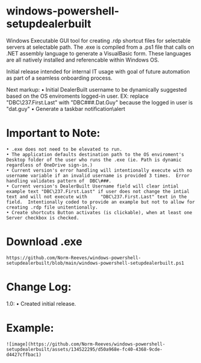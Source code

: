 # windows-powershell-setupdealerbuilt

Windows Executable GUI tool for creating .rdp shortcut files for selectable servers at selectable path.  The .exe is compiled from a .ps1 file that calls on .NET assembly language to generate a VisualBasic form.  These languages are all natively installed and referencable within Windows OS.

Initial release intended for internal IT usage with goal of future automation as part of a seamless onboarding process.

Next markup: 
	• Initial DealerBuilt username to be dynamically suggested based on the OS enviroments logged-in user. EX: replace "DBC\237.First.Last" with "DBC\###.Dat.Guy" because the logged in user is "dat.guy"
	• Generate a taskbar notification\alert

Important to Note:
=========
	• .exe does not need to be elevated to run.
	• The application defaults destination path to the OS enviroment's Desktop folder of the user who runs the .exe (ie. Path is dynamic regardless of OneDrive sign-in.)
	• Current version's error handling will intentionally execute with no username variable if an invalid username is provided 3 times.  Error handling validates pattern of  DBC\###.
	• Current version's DealerBuilt Username field will clear intial example text "DBC\237.First.Last" if user does not change the intial text and will not execute with     "DBC\237.First.Last" text in the field.  Intentionally coded to provide an example but not to allow for creating .rdp file unitentionally.
	• Create shortcuts Button activates (is clickable), when at least one Server checkbox is checked.

Download .exe
=========
	https://github.com/Norm-Reeves/windows-powershell-setupdealerbuilt/blob/main/windows-powershell-setupdealerbuilt.ps1

Change Log:
============
1.0:
  • Created initial release.

Example:
=========
	![image](https://github.com/Norm-Reeves/windows-powershell-setupdealerbuilt/assets/134522295/d50a968e-fc40-4368-9cde-d4427cffbac1)
